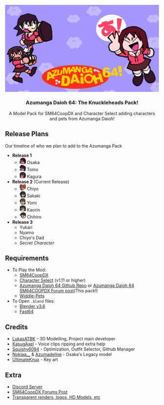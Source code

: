 
<p align=center> <img src="images/azumanga-daioh-main-art.png" width="720"> </p>

### <p align=center>Azumanga Daioh 64: The Knuckleheads Pack!</p>

 <p align=center>A Model Pack for SM64CoopDX and Character Select adding characters and pets from Azumanga Daioh!</p>
 
## Release Plans

 Our timeline of who we plan to add to the Azumanga Pack

- **Release 1**
    - <img src="textures/osakav2-icon.png" height="20"> Osaka
    - <img src="textures/tomo-icon.png" height="20"> Tomo
    - <img src="textures/kagura-icon.png" height="20"> Kagura
- **Release 2** (Current Release)
    - <img src="textures/chiyo-icon.png" height="20"> Chiyo
    - <img src="textures/sakaki-icon.png" height="20"> Sakaki
    - <img src="textures/yomi-icon.png" height="20"> Yomi
    - <img src="textures/kaori-icon.png" height="20"> Kaorin
    - <img src="textures/chihiro-icon.png" height="20"> Chihiro
- **Release 3**
    - Yukari
    - Nyamo
    - Chiyo's Dad
    - *Secret Character*

## Requirements
- To Play the Mod:
   - [SM64CoopDX](https://github.com/coop-deluxe/sm64coopdx)
   - [Character Select](https://github.com/Squishy6094/character-select-coop) (v1.11 or higher)
   - [Azumanga Daioh 64 Github Repo](https://github.com/LukasATBK/char-select-azumanga-pack/releases/latest) or [Azumanga Daioh 64 SM64COOPDX Forum post](https://mods.sm64coopdx.com/mods/azumanga-daioh-64-pack.205/)(This pack!)
   - [Widdle-Pets](https://github.com/wibblus/widdle-pets)
- To Open `.blend` files:
   - [Blender v3.6](https://www.blender.org/download/releases/3-6/)
   - [Fast64](https://github.com/coop-deluxe/fast64)

## Credits
- [LukasATBK](https://allmylinks.com/lukasatbk) - 3D Modelling, Project main developer
- [KasugAxel](https://twitter.com/kasugaxel) - Voice clips ripping and extra help
- [Squishy6094](https://github.com/Squishy6094) - Optimization, Outfit Selector, Github Manager
- [Nokiaa__](https://twitter.com/Nokiaa__) & [Azumadeline](https://twitter.com/azumadeline) - Osaka's Legacy model
- [UltimateKnux](https://twitter.com/KnuxUltimate) - Key art

 ## Extra
- [Discord Server](https://discord.gg/nABcj6V3m6)
- [SM64CoopDX Forums Post](https://mods.sm64coopdx.com/mods/azumanga-daioh-64-pack.205/)
- [Transparent renders, logos, HD Models, etc](https://www.mediafire.com/folder/omkm3wo4jtjm6/Azumanga64_Stuff)

